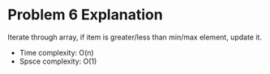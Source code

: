 # Problem 6 Explanation

Iterate through array, if item is greater/less than min/max element, update it.

- Time complexity: O(n)
- Spsce complexity: O(1)
